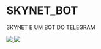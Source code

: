 # SKYNET_BOT
SKYNET E UM BOT DO TELEGRAM


<a href="https://pbs.twimg.com/media/CGW0bJ0WQAA72NX.jpg:large">
  <img src="https://pbs.twimg.com/media/CGW0bJ0WQAA72NX.jpg:largeg" />
</a>



<a href="http://i.imgur.com/akXRi13.png">
  <img src="http://imgur.com/akXRi13l.png" />
</a>
